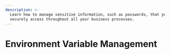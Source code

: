 ```yaml
---
description: >-
  Learn how to manage sensitive information, such as passwords, that you can
  securely access throughout all your business processes.
---
```


# Environment Variable Management

